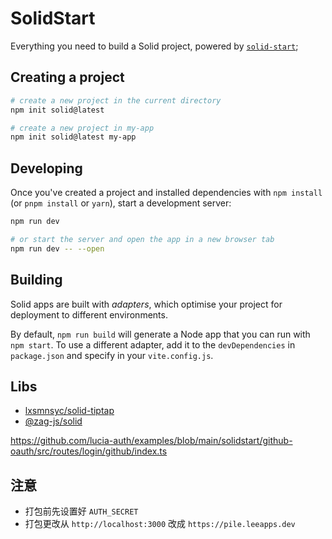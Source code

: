 # SolidStart

Everything you need to build a Solid project, powered by [`solid-start`](https://start.solidjs.com);

## Creating a project

```bash
# create a new project in the current directory
npm init solid@latest

# create a new project in my-app
npm init solid@latest my-app
```

## Developing

Once you've created a project and installed dependencies with `npm install` (or `pnpm install` or `yarn`), start a development server:

```bash
npm run dev

# or start the server and open the app in a new browser tab
npm run dev -- --open
```

## Building

Solid apps are built with _adapters_, which optimise your project for deployment to different environments.

By default, `npm run build` will generate a Node app that you can run with `npm start`. To use a different adapter, add it to the `devDependencies` in `package.json` and specify in your `vite.config.js`.

## Libs

- [lxsmnsyc/solid-tiptap](https://github.com/lxsmnsyc/solid-tiptap)
- [@zag-js/solid](https://zagjs.com/components/solid/dialog)

https://github.com/lucia-auth/examples/blob/main/solidstart/github-oauth/src/routes/login/github/index.ts

## 注意

- 打包前先设置好 `AUTH_SECRET`
- 打包更改从 `http://localhost:3000` 改成 `https://pile.leeapps.dev`
